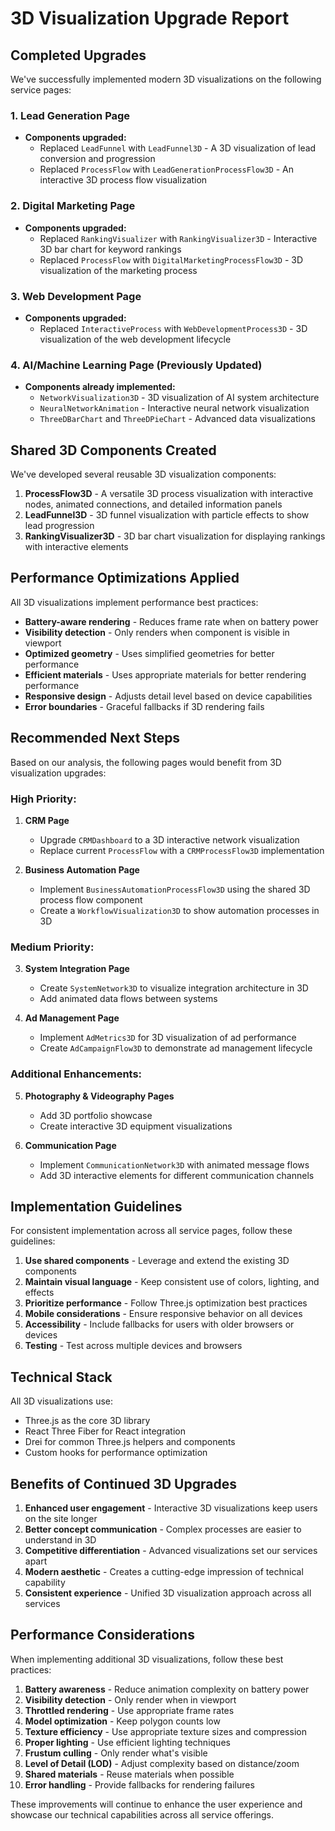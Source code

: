 # 3D Visualization Upgrade Report

## Completed Upgrades

We've successfully implemented modern 3D visualizations on the following service pages:

### 1. Lead Generation Page
- **Components upgraded:**
  - Replaced `LeadFunnel` with `LeadFunnel3D` - A 3D visualization of lead conversion and progression
  - Replaced `ProcessFlow` with `LeadGenerationProcessFlow3D` - An interactive 3D process flow visualization

### 2. Digital Marketing Page
- **Components upgraded:**
  - Replaced `RankingVisualizer` with `RankingVisualizer3D` - Interactive 3D bar chart for keyword rankings
  - Replaced `ProcessFlow` with `DigitalMarketingProcessFlow3D` - 3D visualization of the marketing process

### 3. Web Development Page
- **Components upgraded:**
  - Replaced `InteractiveProcess` with `WebDevelopmentProcess3D` - 3D visualization of the web development lifecycle

### 4. AI/Machine Learning Page (Previously Updated)
- **Components already implemented:**
  - `NetworkVisualization3D` - 3D visualization of AI system architecture
  - `NeuralNetworkAnimation` - Interactive neural network visualization
  - `ThreeDBarChart` and `ThreeDPieChart` - Advanced data visualizations

## Shared 3D Components Created

We've developed several reusable 3D visualization components:

1. **ProcessFlow3D** - A versatile 3D process visualization with interactive nodes, animated connections, and detailed information panels
2. **LeadFunnel3D** - 3D funnel visualization with particle effects to show lead progression
3. **RankingVisualizer3D** - 3D bar chart visualization for displaying rankings with interactive elements

## Performance Optimizations Applied

All 3D visualizations implement performance best practices:

- **Battery-aware rendering** - Reduces frame rate when on battery power
- **Visibility detection** - Only renders when component is visible in viewport
- **Optimized geometry** - Uses simplified geometries for better performance
- **Efficient materials** - Uses appropriate materials for better rendering performance
- **Responsive design** - Adjusts detail level based on device capabilities
- **Error boundaries** - Graceful fallbacks if 3D rendering fails

## Recommended Next Steps

Based on our analysis, the following pages would benefit from 3D visualization upgrades:

### High Priority:

1. **CRM Page**
   - Upgrade `CRMDashboard` to a 3D interactive network visualization
   - Replace current `ProcessFlow` with a `CRMProcessFlow3D` implementation

2. **Business Automation Page**
   - Implement `BusinessAutomationProcessFlow3D` using the shared 3D process flow component
   - Create a `WorkflowVisualization3D` to show automation processes in 3D

### Medium Priority:

3. **System Integration Page**
   - Create `SystemNetwork3D` to visualize integration architecture in 3D
   - Add animated data flows between systems

4. **Ad Management Page**
   - Implement `AdMetrics3D` for 3D visualization of ad performance
   - Create `AdCampaignFlow3D` to demonstrate ad management lifecycle

### Additional Enhancements:

5. **Photography & Videography Pages**
   - Add 3D portfolio showcase
   - Create interactive 3D equipment visualizations

6. **Communication Page**
   - Implement `CommunicationNetwork3D` with animated message flows
   - Add 3D interactive elements for different communication channels

## Implementation Guidelines

For consistent implementation across all service pages, follow these guidelines:

1. **Use shared components** - Leverage and extend the existing 3D components
2. **Maintain visual language** - Keep consistent use of colors, lighting, and effects
3. **Prioritize performance** - Follow Three.js optimization best practices
4. **Mobile considerations** - Ensure responsive behavior on all devices
5. **Accessibility** - Include fallbacks for users with older browsers or devices
6. **Testing** - Test across multiple devices and browsers

## Technical Stack

All 3D visualizations use:
- Three.js as the core 3D library
- React Three Fiber for React integration
- Drei for common Three.js helpers and components
- Custom hooks for performance optimization

## Benefits of Continued 3D Upgrades

1. **Enhanced user engagement** - Interactive 3D visualizations keep users on the site longer
2. **Better concept communication** - Complex processes are easier to understand in 3D
3. **Competitive differentiation** - Advanced visualizations set our services apart
4. **Modern aesthetic** - Creates a cutting-edge impression of technical capability
5. **Consistent experience** - Unified 3D visualization approach across all services

## Performance Considerations

When implementing additional 3D visualizations, follow these best practices:

1. **Battery awareness** - Reduce animation complexity on battery power
2. **Visibility detection** - Only render when in viewport
3. **Throttled rendering** - Use appropriate frame rates
4. **Model optimization** - Keep polygon counts low
5. **Texture efficiency** - Use appropriate texture sizes and compression
6. **Proper lighting** - Use efficient lighting techniques
7. **Frustum culling** - Only render what's visible
8. **Level of Detail (LOD)** - Adjust complexity based on distance/zoom
9. **Shared materials** - Reuse materials when possible
10. **Error handling** - Provide fallbacks for rendering failures

These improvements will continue to enhance the user experience and showcase our technical capabilities across all service offerings.